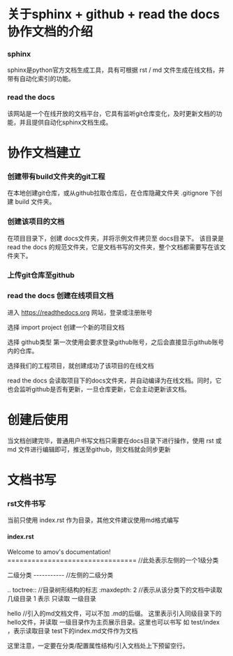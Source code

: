 # 关于sphinx + github + read the docs 协作文档的介绍

### sphinx
sphinx是python官方文档生成工具，具有可根据 rst / md 文件生成在线文档，并带有自动化索引的功能。

### read the docs
该网站是一个在线开放的文档平台，它具有监听git仓库变化，及时更新文档的功能，并且提供自动化sphinx文档生成。

# 协作文档建立

### 创建带有build文件夹的git工程
在本地创建git仓库，或从github拉取仓库后，在仓库隐藏文件夹 .gitignore 下创建 build 文件夹。

### 创建该项目的文档
在项目目录下，创建 docs文件夹，并将示例文件拷贝至 docs目录下。
该目录是read the docs 的规范文件夹，它是文档书写的文件夹，整个文档都需要写在该文件夹下。

### 上传git仓库至github

### read the docs 创建在线项目文档

进入 https://readthedocs.org 网站，登录或注册账号

选择 import project 创建一个新的项目文档

选择 github类型
第一次使用会要求登录github账号，之后会直接显示github账号内的仓库。

选择我们的工程项目，就创建成功了该项目的在线文档

read the docs 会读取项目下的docs文件夹，并自动编译为在线文档。同时，它也会监听github是否有更新，一旦仓库更新，它会主动更新该文档。

# 创建后使用

当文档创建完毕，普通用户书写文档只需要在docs目录下进行操作，使用 rst 或 md 文件进行编辑即可，推送至github，则文档就会同步更新

# 文档书写

### rst文件书写
当前只使用 index.rst 作为目录，其他文件建议使用md格式编写

#### index.rst

Welcome to amov's documentation!
================================ //此处表示左侧的一个1级分类


二级分类
-----------    //左侧的二级分类

.. toctree::  //目录树形结构的标志
   :maxdepth: 2 //表示从该分类下的文档中读取几级目录 1 表示 只读取 一级目录

   hello  //引入的md文档文件，可以不加 .md的后缀。 这里表示引入同级目录下的hello文件，并读取 一级目录作为主页展示目录。这里也可以书写 如 test/index ，表示读取目录 test下的index.md文件作为文档


这里注意，一定要在分类/配置属性结构/引入文档处上下预留空行。